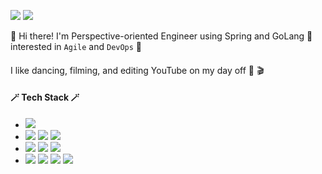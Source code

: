 [<img src="https://img.shields.io/badge/Tech Blog-black?style=flat-square&logo=GitHub&logoColor=white" />](https://medium.com/@bluecheat)
[<img src="https://img.shields.io/badge/itsinil@gmail.com-blue?style=flat-square&logo=Gmail&logoColor=white" />](itsinil@gmail.com)

🙌  Hi there! I'm Perspective-oriented Engineer using Spring and GoLang 👊<br>
interested in `Agile` and `DevOps` 💖
#### 


I like dancing, filming, and editing YouTube on my day off 🕺 🎬


#### 🪄 Tech Stack  🪄

-  <img src="https://img.shields.io/badge/blockchain-121D33?style=flat-square&logo=blockchaindotcom&logoColor=white">
- <img src="https://img.shields.io/badge/Golang-black?style=flat-square&logo=go&logoColor=white"> <img src="https://img.shields.io/badge/Java-007396?style=flat-square&logo=Java&logoColor=white"> <img src="https://img.shields.io/badge/Spring Boot-brightgreen?style=flat-square&logo=Spring&logoColor=white"> 
- <img src="https://img.shields.io/badge/javascript-F7DF1E?style=flat-square&logo=javascript&logoColor=white">  <img src="https://img.shields.io/badge/typescript-3178C6?style=flat-square&logo=typescript&logoColor=white"> <img src="https://img.shields.io/badge/nextjs-000000?style=flat-square&logo=nextdotjs&logoColor=white">
- <img src="https://img.shields.io/badge/kubernetes-326CE5?style=flat-square&logo=kubernetes&logoColor=white"> <img src="https://img.shields.io/badge/Elastic Stack-005571?style=flat-square&logo=Elastic Stack&logoColor=white"> <img src="https://img.shields.io/badge/Prometheus-E6522C?style=flat-square&logo=Prometheus&logoColor=white"> <img src="https://img.shields.io/badge/Grafana-F46800?style=flat-square&logo=Grafana&logoColor=white">



















<!---
gocheat/gocheat is a ✨ special ✨ repository because its `README.md` (this file) appears on your GitHub profile.
You can click the Preview link to take a look at your changes.
--->
